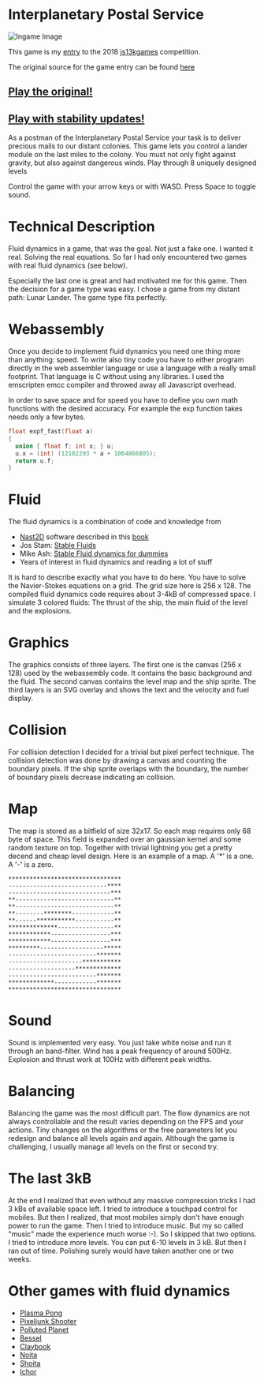 # Interplanetary Postal Service

![Ingame Image](https://github.com/s-macke/Interplanetary-Postal-Service/blob/master/images/IPShigh.png)

This game is my [entry](https://js13kgames.com/entries/interplanetary-postal-service) to the 2018 [js13kgames](https://js13kgames.com) competition.

The original source for the game entry can be found [here](https://github.com/s-macke/Interplanetary-Postal-Service/tree/js13kgames)

## [Play the original!](https://js13kgames.com/games/interplanetary-postal-service/index.html) 
## [Play with stability updates!](https://s-macke.github.io/Interplanetary-Postal-Service/bin/index.html) 

As a postman of the Interplanetary Postal Service your task is to deliver 
precious mails to our distant colonies. This game lets you control a lander module 
on the last miles to the colony. You must not only fight against gravity, 
but also against dangerous winds. Play through 8 uniquely designed levels

Control the game with your arrow keys or with WASD. Press Space to toggle sound.

# Technical Description

Fluid dynamics in a game, that was the goal. Not just a fake one. I wanted it real. Solving the real equations. So far I had only encountered two games with real fluid dynamics (see below).

Especially the last one is great and had motivated me for this game. Then the decision for a game type was easy. I chose a game from my distant path: Lunar Lander. The game type fits perfectly.

# Webassembly

Once you decide to implement fluid dynamics you need one thing more than anything: speed. To write also tiny code you have to either program directly in the web assembler language or use a language with a really small footprint. That language is C without using any libraries. I used the emscripten emcc compiler and throwed away all Javascript overhead.

In order to save space and for speed you have to define you own math functions with the desired accuracy. For example the exp function takes needs only a few bytes.

```C
float expf_fast(float a)
{
  union { float f; int x; } u;
  u.x = (int) (12102203 * a + 1064866805);
  return u.f;
}
```

# Fluid

The fluid dynamics is a combination of code and knowledge from 

 * [Nast2D](http://wissrech.ins.uni-bonn.de/research/projects/NaSt2D/index.html) software described in this [book](https://www.amazon.com/Numerical-Simulation-Fluid-Dynamics-Introduction/dp/0898713986)
 * Jos Stam: [Stable Fluids](http://www.dgp.toronto.edu/people/stam/reality/Research/pdf/GDC03.pdf)
 * Mike Ash: [Stable Fluid dynamics for dummies](https://mikeash.com/pyblog/fluid-simulation-for-dummies.html)
 * Years of interest in fluid dynamics and reading a lot of stuff

It is hard to describe exactly what you have to do here. You have to solve the Navier-Stokes equations on a grid. The grid size here is 256 x 128. The compiled fluid dynamics code requires about 3-4kB of compressed space. I simulate 3 colored fluids: The thrust of the ship, the main fluid of the level and the explosions.

# Graphics

The graphics consists of three layers. The first one is the canvas (256 x 128) used by the webassembly code. It contains the basic background and the fluid. The second canvas contains the level map and the ship sprite. The third layers is an SVG overlay and shows the text and the velocity and fuel display.

# Collision

For collision detection I decided for a trivial but pixel perfect technique. The collision detection was done by drawing a canvas and counting the boundary pixels. If the ship sprite overlaps with the boundary, the number of boundary pixels decrease indicating  an collision.

# Map

The map is stored as a bitfield of size 32x17. So each map requires only 68 byte of space. This field is expanded over an gaussian kernel and some random texture on top. Together with trivial lightning you get a pretty decend and cheap level design.
Here is an example of a map. A '*' is a one. A '-' is a zero.

```
********************************
----------------------------****
-----------------------------***
**----------------------------**
**----------------------------**
**--------********------------**
**------***********-----------**
**************----------------**
************-----------------***
************-----------------***
*********------------------*****
-------------------------*******
---------------------***********
-------------------*************
-------------------------*******
*************------------*******
********************************
```

# Sound

Sound is implemented very easy. You just take white noise and run it through an band-filter. Wind has a peak frequency of around 500Hz. Explosion and thrust work at 100Hz with different peak widths.

# Balancing

Balancing the game was the most difficult part. The flow dynamics are not always controllable and the result varies depending on the FPS and your actions. Tiny changes on the algorithms or the free parameters let you redesign and balance all levels again and again.
Although the game is challenging, I usually manage all levels on the first or second try.

# The last 3kB

At the end I realized that even without any massive compression tricks I had 3 kBs of available space left. I tried to introduce a touchpad control for mobiles. But then I realized, that most mobiles simply don't have enough power to run the game. Then I tried to introduce music. But my so called "music" made the experience much worse :-). So I skipped that two options. 
I tried to introduce more levels. You can put 6-10 levels in 3 kB. But then I ran out of time. Polishing surely would have taken another one or two weeks. 

# Other games with fluid dynamics

*  [Plasma Pong](https://en.wikipedia.org/wiki/Plasma_Pong) 
*  [Pixeljunk Shooter](https://en.wikipedia.org/wiki/PixelJunk_Shooter)
*  [Polluted Planet](http://grantkot.com/pollutedplanet/)
*  [Bessel](https://store.steampowered.com/app/108500/Vessel/)
*  [Claybook](https://store.steampowered.com/app/108500/Vessel/)
*  [Noita](https://store.steampowered.com/app/881100/Noita/)
*  [Shoita](http://www.the2bears.com/?page_id=652)
*  [Ichor](https://www.fun-motion.com/physics-games/ichor/)
